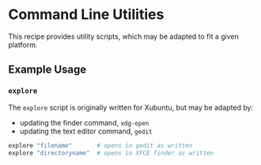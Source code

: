 # Command Line Utilities

This recipe provides utility scripts, which may be adapted to fit a given platform.


## Example Usage

### `explore`

The `explore` script is originally written for Xubuntu, but may be adapted by:

* updating the finder command, `xdg-open`
* updating the text editor command, `gedit`

```bash
explore "filename"       # opens in gedit as written
explore "directoryname"  # opens in XFCE finder as written
```
